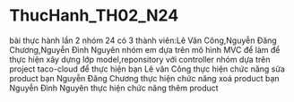 # ThucHanh_TH02_N24
bài thực hành lần 2
nhóm 24 có 3 thành viên:Lê Văn Công,Nguyễn Đăng Chương,Nguyễn Đình Nguyên
nhóm em dựa trên mô hình MVC để làm để thực hiện xây dựng lớp model,reponsitory với controller
nhóm dựa trên project taco-cloud để thực hiện
bạn Lê văn Công thực hiện chức năng sửa product
bạn Nguyễn Đăng Chương thực hiện chức năng xoá product
bạn Nguyễn Đình Nguyên thực hiện chức năng thêm product

